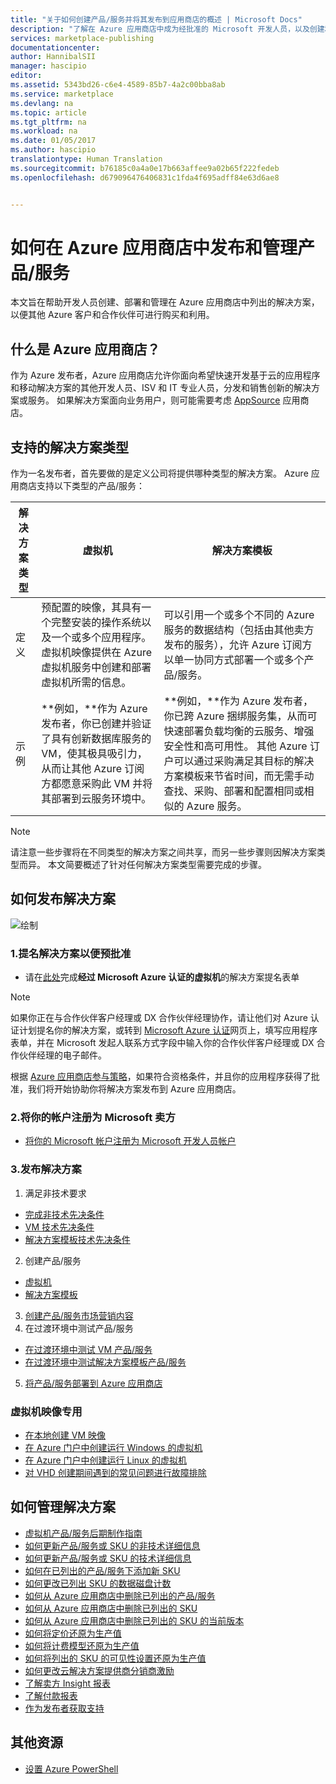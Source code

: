```yaml
---
title: "关于如何创建产品/服务并将其发布到应用商店的概述 | Microsoft Docs"
description: "了解在 Azure 应用商店中成为经批准的 Microsoft 开发人员，以及创建和部署虚拟机映像、模板、数据服务或开发人员服务所需的步骤"
services: marketplace-publishing
documentationcenter: 
author: HannibalSII
manager: hascipio
editor: 
ms.assetid: 5343bd26-c6e4-4589-85b7-4a2c00bba8ab
ms.service: marketplace
ms.devlang: na
ms.topic: article
ms.tgt_pltfrm: na
ms.workload: na
ms.date: 01/05/2017
ms.author: hascipio
translationtype: Human Translation
ms.sourcegitcommit: b76185c0a4a0e17b663affee9a02b65f222fedeb
ms.openlocfilehash: d679096476406831c1fda4f695adff84e63d6ae8


---
```

# <a name="how-to-publish-and-manage-an-offer-in-the-azure-marketplace"></a>如何在 Azure 应用商店中发布和管理产品/服务
本文旨在帮助开发人员创建、部署和管理在 Azure 应用商店中列出的解决方案，以便其他 Azure 客户和合作伙伴可进行购买和利用。

## <a name="what-is-the-azure-marketplace"></a>什么是 Azure 应用商店？
作为 Azure 发布者，Azure 应用商店允许你面向希望快速开发基于云的应用程序和移动解决方案的其他开发人员、ISV 和 IT 专业人员，分发和销售创新的解决方案或服务。 如果解决方案面向业务用户，则可能需要考虑 [AppSource](http://appsource.microsoft.com) 应用商店。


## <a name="supported-types-of-solutions"></a>支持的解决方案类型
作为一名发布者，首先要做的是定义公司将提供哪种类型的解决方案。 Azure 应用商店支持以下类型的产品/服务：

|解决方案类型|虚拟机|解决方案模板|
|---|---|---|
|定义|预配置的映像，其具有一个完整安装的操作系统以及一个或多个应用程序。 虚拟机映像提供在 Azure 虚拟机服务中创建和部署虚拟机所需的信息。|可以引用一个或多个不同的 Azure 服务的数据结构（包括由其他卖方发布的服务），允许 Azure 订阅方以单一协同方式部署一个或多个产品/服务。|
|示例|**例如，**作为 Azure 发布者，你已创建并验证了具有创新数据库服务的 VM，使其极具吸引力，从而让其他 Azure 订阅方都愿意采购此 VM 并将其部署到云服务环境中。|**例如，**作为 Azure 发布者，你已跨 Azure 捆绑服务集，从而可快速部署负载均衡的云服务、增强安全性和高可用性。 其他 Azure 订户可以通过采购满足其目标的解决方案模板来节省时间，而无需手动查找、采购、部署和配置相同或相似的 Azure 服务。|

> [!NOTE]
> 请注意一些步骤将在不同类型的解决方案之间共享，而另一些步骤则因解决方案类型而异。 本文简要概述了针对任何解决方案类型需要完成的步骤。

## <a name="how-to-publish-a-solution"></a>如何发布解决方案
![绘制](media/marketplace-publishing-getting-started/img01.png)

### <a name="1-nominate-your-solution-for-pre-approval"></a>1.提名解决方案以便预批准
- 请在[此处](https://createopportunity.azurewebsites.net)完成**经过 Microsoft Azure 认证的虚拟机**的解决方案提名表单

>[!NOTE]
> 如果你正在与合作伙伴客户经理或 DX 合作伙伴经理协作，请让他们对 Azure 认证计划提名你的解决方案，或转到 [Microsoft Azure 认证](http://createopportunity.azurewebsites.net)网页上，填写应用程序表单，并在 Microsoft 发起人联系方式字段中输入你的合作伙伴客户经理或 DX 合作伙伴经理的电子邮件。

根据 [Azure 应用商店参与策略](http://go.microsoft.com/fwlink/?LinkID=526833)，如果符合资格条件，并且你的应用程序获得了批准，我们将开始协助你将解决方案发布到 Azure 应用商店。

### <a name="2-register-your-account-as-a-microsoft-seller"></a>2.将你的帐户注册为 Microsoft 卖方
- [将你的 Microsoft 帐户注册为 Microsoft 开发人员帐户](marketplace-publishing-accounts-creation-registration.md)

### <a name="3-publish-your-solution"></a>3.发布解决方案
1. 满足非技术要求
  - [完成非技术先决条件](marketplace-publishing-pre-requisites.md)
  - [VM 技术先决条件](marketplace-publishing-vm-image-creation-prerequisites.md)
  - [解决方案模板技术先决条件](marketplace-publishing-solution-template-creation-prerequisites.md)
2. 创建产品/服务
  - [虚拟机](marketplace-publishing-vm-image-creation.md)
  - [解决方案模板](marketplace-publishing-solution-template-creation.md)
3. [创建产品/服务市场营销内容](marketplace-publishing-push-to-staging.md)
4. 在过渡环境中测试产品/服务
  - [在过渡环境中测试 VM 产品/服务](marketplace-publishing-vm-image-test-in-staging.md)
  - [在过渡环境中测试解决方案模板产品/服务](marketplace-publishing-solution-template-test-in-staging.md)
5. [将产品/服务部署到 Azure 应用商店](marketplace-publishing-push-to-production.md)


### <a name="virtual-machine-image-specific"></a>虚拟机映像专用
* [在本地创建 VM 映像](marketplace-publishing-vm-image-creation-on-premise.md)
* [在 Azure 门户中创建运行 Windows 的虚拟机](../virtual-machines/virtual-machines-windows-hero-tutorial.md?toc=%2fazure%2fvirtual-machines%2fwindows%2ftoc.json)
* [在 Azure 门户中创建运行 Linux 的虚拟机](../virtual-machines/virtual-machines-linux-quick-create-portal.md?toc=%2fazure%2fvirtual-machines%2flinux%2ftoc.json)
* [对 VHD 创建期间遇到的常见问题进行故障排除](marketplace-publishing-vm-image-creation-troubleshooting.md)

## <a name="how-to-manage-your-solution"></a>如何管理解决方案
* [虚拟机产品/服务后期制作指南](marketplace-publishing-vm-image-post-publishing.md)
* [如何更新产品/服务或 SKU 的非技术详细信息](marketplace-publishing-vm-image-post-publishing.md#2-how-to-update-the-non-technical-details-of-an-offer-or-a-sku)
* [如何更新产品/服务或 SKU 的技术详细信息](marketplace-publishing-vm-image-post-publishing.md#1-how-to-update-the-technical-details-of-a-sku)
* [如何在已列出的产品/服务下添加新 SKU](marketplace-publishing-vm-image-post-publishing.md#3-how-to-add-a-new-sku-under-a-listed-offer)
* [如何更改已列出 SKU 的数据磁盘计数](marketplace-publishing-vm-image-post-publishing.md#4-how-to-change-the-data-disk-count-for-a-listed-sku)
* [如何从 Azure 应用商店中删除已列出的产品/服务](marketplace-publishing-vm-image-post-publishing.md)
* [如何从 Azure 应用商店中删除已列出的 SKU](marketplace-publishing-vm-image-post-publishing.md#6-how-to-delete-a-listed-sku-from-the-azure-marketplace)
* [如何从 Azure 应用商店中删除已列出的 SKU 的当前版本](marketplace-publishing-vm-image-post-publishing.md#7-how-to-delete-the-current-version-of-a-listed-sku-from-the-azure-marketplace)
* [如何将定价还原为生产值](marketplace-publishing-vm-image-post-publishing.md#8-how-to-revert-listing-price-to-production-values)
* [如何将计费模型还原为生产值](marketplace-publishing-vm-image-post-publishing.md#9-how-to-revert-billing-model-to-production-values)
* [如何将列出的 SKU 的可见性设置还原为生产值](marketplace-publishing-vm-image-post-publishing.md#10-how-to-revert-visibility-setting-of-a-listed-sku-to-the-production-value)
* [如何更改云解决方案提供商分销商激励](marketplace-publishing-csp-incentive.md)
* [了解卖方 Insight 报表](marketplace-publishing-report-seller-insights.md)
* [了解付款报表](marketplace-publishing-report-payout.md)
* [作为发布者获取支持](marketplace-publishing-get-publisher-support.md)

## <a name="additional-resources"></a>其他资源
* [设置 Azure PowerShell](marketplace-publishing-powershell-setup.md)



<!--HONumber=Jan17_HO1-->


